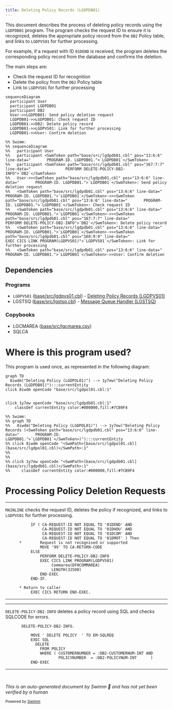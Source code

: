 ```yaml
---
title: Deleting Policy Records (LGDPDB01)
---
```

This document describes the process of deleting policy records using the <SwmToken path="base/src/lgdpdb01.cbl" pos="13:6:6" line-data="       PROGRAM-ID. LGDPDB01.">`LGDPDB01`</SwmToken> program. The program checks the request ID to ensure it is recognized, deletes the appropriate policy record from the <SwmToken path="base/src/lgdpdb01.cbl" pos="167:7:7" line-data="               PERFORM DELETE-POLICY-DB2-INFO">`DB2`</SwmToken> Policy table, and links to <SwmToken path="base/src/lgdpdb01.cbl" pos="168:9:9" line-data="               EXEC CICS LINK PROGRAM(LGDPVS01)">`LGDPVS01`</SwmToken> for further processing.

For example, if a request with ID <SwmToken path="base/src/lgdpdb01.cbl" pos="160:18:18" line-data="           IF ( CA-REQUEST-ID NOT EQUAL TO &#39;01DEND&#39; AND">`01DEND`</SwmToken> is received, the program deletes the corresponding policy record from the database and confirms the deletion.

The main steps are:

- Check the request ID for recognition
- Delete the policy from the <SwmToken path="base/src/lgdpdb01.cbl" pos="167:7:7" line-data="               PERFORM DELETE-POLICY-DB2-INFO">`DB2`</SwmToken> Policy table
- Link to <SwmToken path="base/src/lgdpdb01.cbl" pos="168:9:9" line-data="               EXEC CICS LINK PROGRAM(LGDPVS01)">`LGDPVS01`</SwmToken> for further processing

```mermaid
sequenceDiagram
  participant User
  participant LGDPDB01
  participant DB2
  User->>LGDPDB01: Send policy deletion request
  LGDPDB01->>LGDPDB01: Check request ID
  LGDPDB01->>DB2: Delete policy record
  LGDPDB01->>LGDPVS01: Link for further processing
  LGDPDB01->>User: Confirm deletion

%% Swimm:
%% sequenceDiagram
%%   participant User
%%   participant <SwmToken path="base/src/lgdpdb01.cbl" pos="13:6:6" line-data="       PROGRAM-ID. LGDPDB01.">`LGDPDB01`</SwmToken>
%%   participant <SwmToken path="base/src/lgdpdb01.cbl" pos="167:7:7" line-data="               PERFORM DELETE-POLICY-DB2-INFO">`DB2`</SwmToken>
%%   User->><SwmToken path="base/src/lgdpdb01.cbl" pos="13:6:6" line-data="       PROGRAM-ID. LGDPDB01.">`LGDPDB01`</SwmToken>: Send policy deletion request
%%   <SwmToken path="base/src/lgdpdb01.cbl" pos="13:6:6" line-data="       PROGRAM-ID. LGDPDB01.">`LGDPDB01`</SwmToken>->><SwmToken path="base/src/lgdpdb01.cbl" pos="13:6:6" line-data="       PROGRAM-ID. LGDPDB01.">`LGDPDB01`</SwmToken>: Check request ID
%%   <SwmToken path="base/src/lgdpdb01.cbl" pos="13:6:6" line-data="       PROGRAM-ID. LGDPDB01.">`LGDPDB01`</SwmToken>->><SwmToken path="base/src/lgdpdb01.cbl" pos="167:7:7" line-data="               PERFORM DELETE-POLICY-DB2-INFO">`DB2`</SwmToken>: Delete policy record
%%   <SwmToken path="base/src/lgdpdb01.cbl" pos="13:6:6" line-data="       PROGRAM-ID. LGDPDB01.">`LGDPDB01`</SwmToken>->><SwmToken path="base/src/lgdpdb01.cbl" pos="168:9:9" line-data="               EXEC CICS LINK PROGRAM(LGDPVS01)">`LGDPVS01`</SwmToken>: Link for further processing
%%   <SwmToken path="base/src/lgdpdb01.cbl" pos="13:6:6" line-data="       PROGRAM-ID. LGDPDB01.">`LGDPDB01`</SwmToken>->>User: Confirm deletion
```

## Dependencies

### Programs

- <SwmToken path="base/src/lgdpdb01.cbl" pos="168:9:9" line-data="               EXEC CICS LINK PROGRAM(LGDPVS01)">`LGDPVS01`</SwmToken> (<SwmPath>[base/src/lgdpvs01.cbl](base/src/lgdpvs01.cbl)</SwmPath>) - <SwmLink doc-title="Deleting Policy Records (LGDPVS01)">[Deleting Policy Records (LGDPVS01)](/.swm/deleting-policy-records-lgdpvs01.c9cypss1.sw.md)</SwmLink>
- LGSTSQ (<SwmPath>[base/src/lgstsq.cbl](base/src/lgstsq.cbl)</SwmPath>) - <SwmLink doc-title="Message Queue Handler (LGSTSQ)">[Message Queue Handler (LGSTSQ)](/.swm/message-queue-handler-lgstsq.e7y8uelv.sw.md)</SwmLink>

### Copybooks

- LGCMAREA (<SwmPath>[base/src/lgcmarea.cpy](base/src/lgcmarea.cpy)</SwmPath>)
- SQLCA

# Where is this program used?

This program is used once, as represented in the following diagram:

```mermaid
graph TD
  8iwdm("Deleting Policy (LGDPOL01)") --> 1y7ew("Deleting Policy Records (LGDPDB01)"):::currentEntity
click 8iwdm openCode "base/src/lgdpol01.cbl:1"
  
  
click 1y7ew openCode "base/src/lgdpdb01.cbl:1"
    classDef currentEntity color:#000000,fill:#7CB9F4

%% Swimm:
%% graph TD
%%   8iwdm("Deleting Policy (LGDPOL01)") --> 1y7ew("Deleting Policy Records (<SwmToken path="base/src/lgdpdb01.cbl" pos="13:6:6" line-data="       PROGRAM-ID. LGDPDB01.">`LGDPDB01`</SwmToken>)"):::currentEntity
%% click 8iwdm openCode "<SwmPath>[base/src/lgdpol01.cbl](base/src/lgdpol01.cbl)</SwmPath>:1"
%%   
%%   
%% click 1y7ew openCode "<SwmPath>[base/src/lgdpdb01.cbl](base/src/lgdpdb01.cbl)</SwmPath>:1"
%%     classDef currentEntity color:#000000,fill:#7CB9F4
```

# Processing Policy Deletion Requests

<SwmSnippet path="/base/src/lgdpdb01.cbl" line="160">

---

<SwmToken path="base/src/lgdpdb01.cbl" pos="111:1:1" line-data="       MAINLINE SECTION.">`MAINLINE`</SwmToken> checks the request ID, deletes the policy if recognized, and links to <SwmToken path="base/src/lgdpdb01.cbl" pos="168:9:9" line-data="               EXEC CICS LINK PROGRAM(LGDPVS01)">`LGDPVS01`</SwmToken> for further processing.

```cobol
           IF ( CA-REQUEST-ID NOT EQUAL TO '01DEND' AND
                CA-REQUEST-ID NOT EQUAL TO '01DHOU' AND
                CA-REQUEST-ID NOT EQUAL TO '01DCOM' AND
                CA-REQUEST-ID NOT EQUAL TO '01DMOT' ) Then
      *        Request is not recognised or supported
               MOVE '99' TO CA-RETURN-CODE
           ELSE
               PERFORM DELETE-POLICY-DB2-INFO
               EXEC CICS LINK PROGRAM(LGDPVS01)
                    Commarea(DFHCOMMAREA)
                    LENGTH(32500)
               END-EXEC
           END-IF.

      * Return to caller
           EXEC CICS RETURN END-EXEC.
```

---

</SwmSnippet>

<SwmSnippet path="/base/src/lgdpdb01.cbl" line="186">

---

<SwmToken path="base/src/lgdpdb01.cbl" pos="186:1:7" line-data="       DELETE-POLICY-DB2-INFO.">`DELETE-POLICY-DB2-INFO`</SwmToken> deletes a policy record using SQL and checks SQLCODE for errors.

```cobol
       DELETE-POLICY-DB2-INFO.

           MOVE ' DELETE POLICY  ' TO EM-SQLREQ
           EXEC SQL
             DELETE
               FROM POLICY
               WHERE ( CUSTOMERNUMBER = :DB2-CUSTOMERNUM-INT AND
                       POLICYNUMBER  = :DB2-POLICYNUM-INT      )
           END-EXEC
```

---

</SwmSnippet>

&nbsp;

*This is an auto-generated document by Swimm 🌊 and has not yet been verified by a human*

<SwmMeta version="3.0.0" repo-id="Z2l0aHViJTNBJTNBa3luZHJ5bC1jaWNzLWdlbmFwcCUzQSUzQVN3aW1tLURlbW8=" repo-name="kyndryl-cics-genapp"><sup>Powered by [Swimm](/)</sup></SwmMeta>
